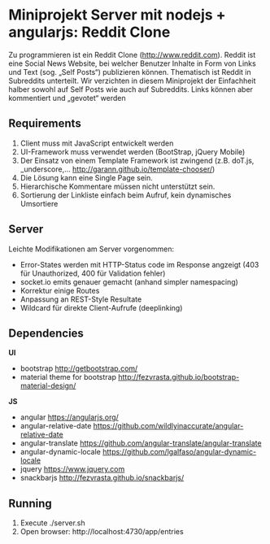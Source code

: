 Miniprojekt Server mit nodejs + angularjs: Reddit Clone
========

Zu programmieren ist ein Reddit Clone (http://www.reddit.com). Reddit ist eine Social News Website, bei welcher Benutzer Inhalte in Form von Links und Text (sog. „Self Posts“) publizieren können. Thematisch ist Reddit in Subreddits unterteilt. Wir verzichten in diesem Miniprojekt der Einfachheit halber sowohl auf Self Posts wie auch auf Subreddits. Links können aber kommentiert und „gevotet“ werden

Requirements
-------
1. Client muss mit JavaScript entwickelt werden
2. UI-Framework muss verwendet werden (BootStrap, jQuery Mobile)
3. Der Einsatz von einem Template Framework ist zwingend (z.B. doT.js, _underscore,... http://garann.github.io/template-chooser/)
4. Die Lösung kann eine Single Page sein.
5. Hierarchische Kommentare müssen nicht unterstützt sein.
6. Sortierung der Linkliste einfach beim Aufruf, kein dynamisches Umsortiere

Server
-------
Leichte Modifikationen am Server vorgenommen:
- Error-States werden mit HTTP-Status code im Response angzeigt (403 für Unauthorized, 400 für Validation fehler)
- socket.io emits genauer gemacht (anhand simpler namespacing)
- Korrektur einige Routes
- Anpassung an REST-Style Resultate
- Wildcard für direkte Client-Aufrufe (deeplinking)

Dependencies
-------
**UI**
- bootstrap http://getbootstrap.com/
- material theme for bootstrap http://fezvrasta.github.io/bootstrap-material-design/


**JS**
- angular https://angularjs.org/
- angular-relative-date https://github.com/wildlyinaccurate/angular-relative-date
- angular-translate https://github.com/angular-translate/angular-translate
- angular-dynamic-locale https://github.com/lgalfaso/angular-dynamic-locale
- jquery https://www.jquery.com
- snackbarjs http://fezvrasta.github.io/snackbarjs/


Running
-------
1. Execute ./server.sh
2. Open browser: http://localhost:4730/app/entries